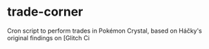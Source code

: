 # trade-corner

Cron script to perform trades in Pokémon Crystal, based on Háčky's original findings on [Glitch Ci